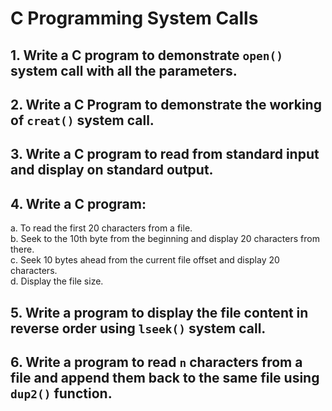 # C Programming System Calls

## 1. Write a C program to demonstrate `open()` system call with all the parameters.

## 2. Write a C Program to demonstrate the working of `creat()` system call.

## 3. Write a C program to read from standard input and display on standard output.

## 4. Write a C program:
   a. To read the first 20 characters from a file.  
   b. Seek to the 10th byte from the beginning and display 20 characters from there.  
   c. Seek 10 bytes ahead from the current file offset and display 20 characters.  
   d. Display the file size.

## 5. Write a program to display the file content in reverse order using `lseek()` system call.

## 6. Write a program to read `n` characters from a file and append them back to the same file using `dup2()` function.

